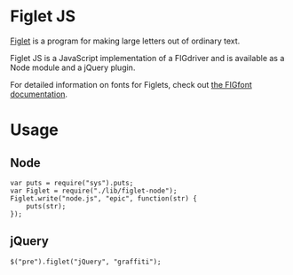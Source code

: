 Figlet JS
=========

[Figlet](http://www.figlet.org/) is a program for making large letters out of ordinary text.

Figlet JS is a JavaScript implementation of a FIGdriver and is available as a Node module and a jQuery plugin.

For detailed information on fonts for Figlets, check out [the FIGfont documentation](http://www.jave.de/figlet/figfont.html).

Usage
=====

Node
----

	var puts = require("sys").puts;
	var Figlet = require("./lib/figlet-node");
	Figlet.write("node.js", "epic", function(str) {
		puts(str);
	});

jQuery
------

	$("pre").figlet("jQuery", "graffiti");

